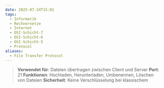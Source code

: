```yaml
---
date: 2025-07-24T15:01
tags:
  - Informatik
  - Rechnernetze
  - Internet
  - OSI-Schicht-7
  - OSI-Schicht-6
  - OSI-Schicht-5
  - Protocol
aliases:
  - File Transfer Protocol
---
```

> **Verwendet für**: Dateien übertragen zwischen Client und Server
> **Port**: 21
> **Funktionen**: Hochladen, Herunterladen, Umbenennen, Löschen von Dateien
> **Sicherheit**: Keine Verschlüsselung bei klassischem
